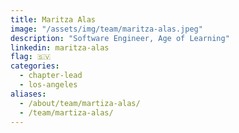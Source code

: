 ```yaml
---
title: Maritza Alas
image: "/assets/img/team/maritza-alas.jpeg"
description: "Software Engineer, Age of Learning"
linkedin: maritza-alas
flag: 🇸🇻
categories:
  - chapter-lead
  - los-angeles
aliases:
  - /about/team/martiza-alas/
  - /team/martiza-alas/
---
```

